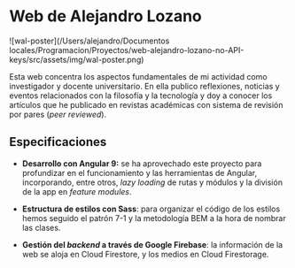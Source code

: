 # Web de Alejandro Lozano



![wal-poster](/Users/alejandro/Documentos locales/Programacion/Proyectos/web-alejandro-lozano-no-API-keys/src/assets/img/wal-poster.png)



Esta web concentra los aspectos fundamentales de mi actividad como investigador y docente universitario. En ella publico reflexiones, noticias y eventos relacionados con la filosofía y la tecnología y doy a conocer los artículos que he publicado en revistas académicas con sistema de revisión por pares (*peer reviewed*).

## Especificaciones

- **Desarrollo con Angular 9:** se ha aprovechado este proyecto para profundizar en el funcionamiento y las herramientas de Angular, incorporando, entre otros, *lazy loading* de rutas y módulos y la división de la app en *feature modules*.

- **Estructura de estilos con Sass**: para organizar el código de los estilos hemos seguido el patrón 7-1 y la metodología BEM a la hora de nombrar las clases.

- **Gestión del *backend* a través de Google Firebase**: la información de la web se aloja en Cloud Firestore, y los medios en Cloud Firestorage. 

